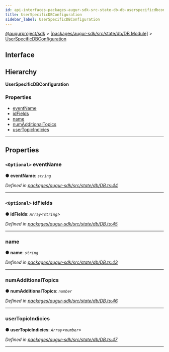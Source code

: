 ```yaml
---
id: api-interfaces-packages-augur-sdk-src-state-db-db-userspecificdbconfiguration
title: UserSpecificDBConfiguration
sidebar_label: UserSpecificDBConfiguration
---
```


[@augurproject/sdk](api-readme.md) > [[packages/augur-sdk/src/state/db/DB Module]](api-modules-packages-augur-sdk-src-state-db-db-module.md) > [UserSpecificDBConfiguration](api-interfaces-packages-augur-sdk-src-state-db-db-userspecificdbconfiguration.md)

## Interface

## Hierarchy

**UserSpecificDBConfiguration**

### Properties

* [eventName](api-interfaces-packages-augur-sdk-src-state-db-db-userspecificdbconfiguration.md#eventname)
* [idFields](api-interfaces-packages-augur-sdk-src-state-db-db-userspecificdbconfiguration.md#idfields)
* [name](api-interfaces-packages-augur-sdk-src-state-db-db-userspecificdbconfiguration.md#name)
* [numAdditionalTopics](api-interfaces-packages-augur-sdk-src-state-db-db-userspecificdbconfiguration.md#numadditionaltopics)
* [userTopicIndicies](api-interfaces-packages-augur-sdk-src-state-db-db-userspecificdbconfiguration.md#usertopicindicies)

---

## Properties

<a id="eventname"></a>

### `<Optional>` eventName

**● eventName**: *`string`*

*Defined in [packages/augur-sdk/src/state/db/DB.ts:44](https://github.com/AugurProject/augur/blob/b4365d6894/packages/augur-sdk/src/state/db/DB.ts#L44)*

___
<a id="idfields"></a>

### `<Optional>` idFields

**● idFields**: *`Array`<`string`>*

*Defined in [packages/augur-sdk/src/state/db/DB.ts:45](https://github.com/AugurProject/augur/blob/b4365d6894/packages/augur-sdk/src/state/db/DB.ts#L45)*

___
<a id="name"></a>

###  name

**● name**: *`string`*

*Defined in [packages/augur-sdk/src/state/db/DB.ts:43](https://github.com/AugurProject/augur/blob/b4365d6894/packages/augur-sdk/src/state/db/DB.ts#L43)*

___
<a id="numadditionaltopics"></a>

###  numAdditionalTopics

**● numAdditionalTopics**: *`number`*

*Defined in [packages/augur-sdk/src/state/db/DB.ts:46](https://github.com/AugurProject/augur/blob/b4365d6894/packages/augur-sdk/src/state/db/DB.ts#L46)*

___
<a id="usertopicindicies"></a>

###  userTopicIndicies

**● userTopicIndicies**: *`Array`<`number`>*

*Defined in [packages/augur-sdk/src/state/db/DB.ts:47](https://github.com/AugurProject/augur/blob/b4365d6894/packages/augur-sdk/src/state/db/DB.ts#L47)*

___

